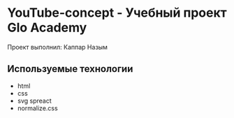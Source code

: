 # YouTube-concept - Учебный проект Glo Academy
Проект выполнил: Каппар Назым

## Используемые технологии
- html
- css
- svg spreact
- normalize.css
